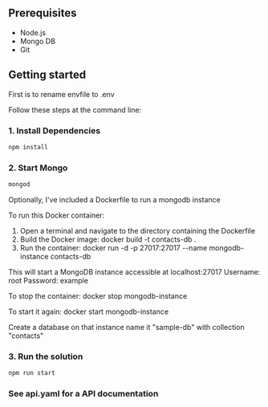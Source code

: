 ## Prerequisites

- Node.js
- Mongo DB
- Git

## Getting started

First is to rename envfile to .env

Follow these steps at the command line:

### 1. Install Dependencies

```bash
npm install
```

### 2. Start Mongo

```bash
mongod
```
Optionally, I've included a Dockerfile to run a mongodb instance

 To run this Docker container:
 1. Open a terminal and navigate to the directory containing the Dockerfile
 2. Build the Docker image:
    docker build -t contacts-db .
 3. Run the container:
    docker run -d -p 27017:27017 --name mongodb-instance contacts-db


 This will start a MongoDB instance accessible at localhost:27017
 Username: root
 Password: example

 To stop the container:
    docker stop mongodb-instance

 To start it again:
    docker start mongodb-instance

 Create a database on that instance name it "sample-db" with collection "contacts"

### 3. Run the solution

```bash
npm run start
```

### See api.yaml for a API documentation